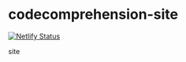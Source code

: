 # codecomprehension-site

[![Netlify Status](https://api.netlify.com/api/v1/badges/aa7e680a-caf6-4ba7-97a0-663e10dbbe7b/deploy-status)](https://app.netlify.com/sites/codecomprehension/deploys)

site
